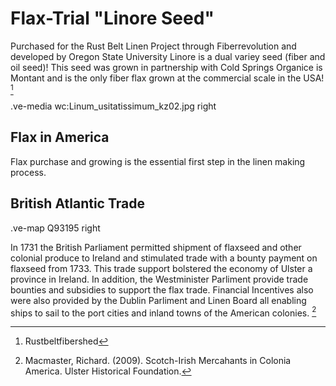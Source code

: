 # Flax-Trial "Linore Seed"

Purchased for the Rust Belt Linen Project through Fiberrevolution and developed by Oregon State University Linore is a dual variey seed (fiber and oil seed)! This seed was grown in partnership with Cold Springs Organice is Montant and is the only fiber flax grown at the commercial scale in the USA! [^1]

.ve-media wc:Linum_usitatissimum_kz02.jpg right

## Flax in America

Flax purchase and growing is the essential first step in the linen making process. 

## British Atlantic Trade

.ve-map Q93195 right

In 1731 the British Parliament permitted shipment of flaxseed and other colonial produce to Ireland and stimulated trade with a bounty payment on flaxseed from 1733. This trade support bolstered the economy of Ulster a province in Ireland. In addition, the Westminister Parliment provide trade bounties and subsidies to support the flax trade. Financial Incentives also were also provided by the Dublin Parliment and Linen Board all enabling ships to sail to the port cities and inland towns of the American colonies. [^2]

[^1]: Rustbeltfibershed 
[^2]: Macmaster, Richard. (2009). Scotch-Irish Mercahants in Colonia America. Ulster Historical Foundation.